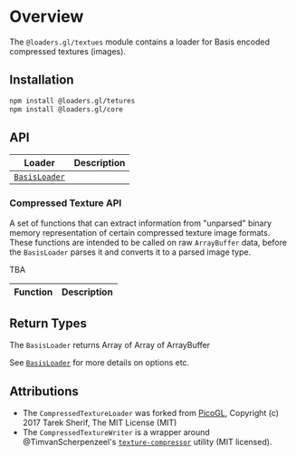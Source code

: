 # Overview

The `@loaders.gl/textues` module contains a loader for Basis encoded compressed textures (images).

## Installation

```bash
npm install @loaders.gl/tetures
npm install @loaders.gl/core
```

## API

| Loader                                                            | Description |
| ----------------------------------------------------------------- | ----------- |
| [`BasisLoader`](modules/textures/docs/api-reference/basis-loader) |             |

### Compressed Texture API

A set of functions that can extract information from "unparsed" binary memory representation of certain compressed texture image formats. These functions are intended to be called on raw `ArrayBuffer` data, before the `BasisLoader` parses it and converts it to a parsed image type.

TBA

| Function | Description |
| -------- | ----------- |


## Return Types

The `BasisLoader` returns Array of Array of ArrayBuffer

See [`BasisLoader`](modules/textures/docs/api-reference/image-loader) for more details on options etc.

## Attributions

- The `CompressedTextureLoader` was forked from [PicoGL](https://github.com/tsherif/picogl.js/blob/master/examples/utils/utils.js), Copyright (c) 2017 Tarek Sherif, The MIT License (MIT)
- The `CompressedTextureWriter` is a wrapper around @TimvanScherpenzeel's [`texture-compressor`](https://github.com/TimvanScherpenzeel/texture-compressor) utility (MIT licensed).
